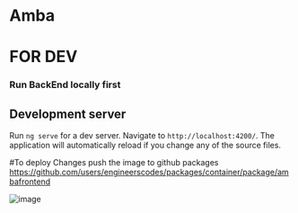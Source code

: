 # Amba

# FOR DEV 
### Run BackEnd locally first 

## Development server

Run `ng serve` for a dev server. Navigate to `http://localhost:4200/`. The application will automatically reload if you change any of the source files.


#To deploy Changes push the image to github packages
https://github.com/users/engineerscodes/packages/container/package/ambafrontend

![image](https://github.com/engineerscodes/AMBA-FE/assets/68312849/bd295282-b704-463f-a0a0-0da4c91928cd)
